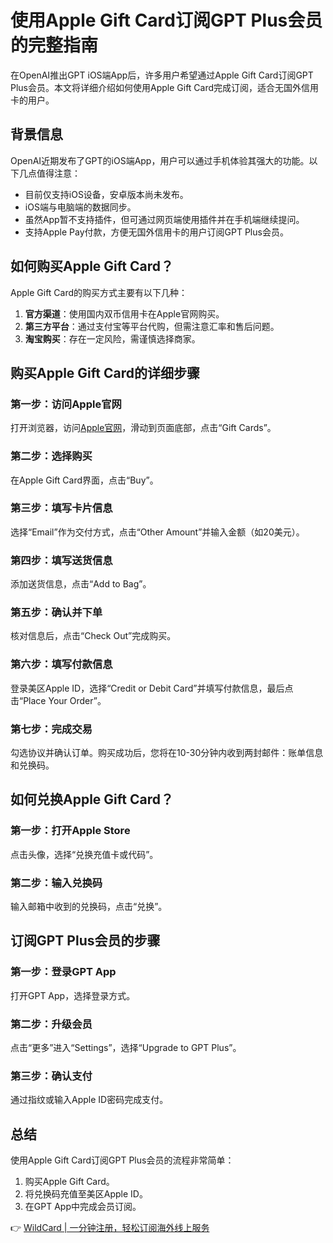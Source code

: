 # 使用Apple Gift Card订阅GPT Plus会员的完整指南

在OpenAI推出GPT iOS端App后，许多用户希望通过Apple Gift Card订阅GPT Plus会员。本文将详细介绍如何使用Apple Gift Card完成订阅，适合无国外信用卡的用户。

## 背景信息

OpenAI近期发布了GPT的iOS端App，用户可以通过手机体验其强大的功能。以下几点值得注意：
- 目前仅支持iOS设备，安卓版本尚未发布。
- iOS端与电脑端的数据同步。
- 虽然App暂不支持插件，但可通过网页端使用插件并在手机端继续提问。
- 支持Apple Pay付款，方便无国外信用卡的用户订阅GPT Plus会员。

## 如何购买Apple Gift Card？

Apple Gift Card的购买方式主要有以下几种：
1. **官方渠道**：使用国内双币信用卡在Apple官网购买。
2. **第三方平台**：通过支付宝等平台代购，但需注意汇率和售后问题。
3. **淘宝购买**：存在一定风险，需谨慎选择商家。

## 购买Apple Gift Card的详细步骤

### 第一步：访问Apple官网
打开浏览器，访问[Apple官网](https://www.apple.com/)，滑动到页面底部，点击“Gift Cards”。

### 第二步：选择购买
在Apple Gift Card界面，点击“Buy”。

### 第三步：填写卡片信息
选择“Email”作为交付方式，点击“Other Amount”并输入金额（如20美元）。

### 第四步：填写送货信息
添加送货信息，点击“Add to Bag”。

### 第五步：确认并下单
核对信息后，点击“Check Out”完成购买。

### 第六步：填写付款信息
登录美区Apple ID，选择“Credit or Debit Card”并填写付款信息，最后点击“Place Your Order”。

### 第七步：完成交易
勾选协议并确认订单。购买成功后，您将在10-30分钟内收到两封邮件：账单信息和兑换码。

## 如何兑换Apple Gift Card？

### 第一步：打开Apple Store
点击头像，选择“兑换充值卡或代码”。

### 第二步：输入兑换码
输入邮箱中收到的兑换码，点击“兑换”。

## 订阅GPT Plus会员的步骤

### 第一步：登录GPT App
打开GPT App，选择登录方式。

### 第二步：升级会员
点击“更多”进入“Settings”，选择“Upgrade to GPT Plus”。

### 第三步：确认支付
通过指纹或输入Apple ID密码完成支付。

## 总结

使用Apple Gift Card订阅GPT Plus会员的流程非常简单：
1. 购买Apple Gift Card。
2. 将兑换码充值至美区Apple ID。
3. 在GPT App中完成会员订阅。

👉 [WildCard | 一分钟注册，轻松订阅海外线上服务](https://bbtdd.com/WildCard)